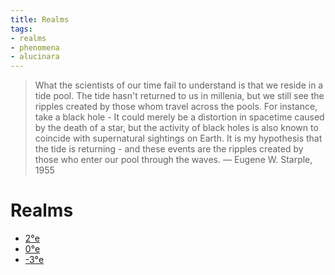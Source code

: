 ```yaml
---
title: Realms
tags:
- realms
- phenomena
- alucinara
---
```


> What the scientists of our time fail to understand is that we reside in a tide pool. The tide hasn't returned to us in millenia, but we still see the ripples created by those whom travel across the pools. For instance, take a black hole - It could merely be a distortion in spacetime caused by the death of a star, but the activity of black holes is also known to coincide with supernatural sightings on Earth. It is my hypothesis that the tide is returning - and these events are the ripples created by those who enter our pool through the waves. ― Eugene W. Starple, 1955 

# Realms
- [2°e](locations/2nd-realm/2nd-realm.md)
- [0°e](locations/0th-realm.md)
- [-3°e](locations/-3rd-realm.md)